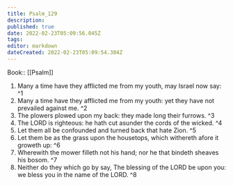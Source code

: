 ```yaml
---
title: Psalm_129
description: 
published: true
date: 2022-02-23T05:09:56.045Z
tags: 
editor: markdown
dateCreated: 2022-02-23T05:09:54.304Z
---
```


 Book:: [[Psalm]]
 1. Many a time have they afflicted me from my youth, may Israel now say: ^1
 2. Many a time have they afflicted me from my youth: yet they have not prevailed against me. ^2
 3. The plowers plowed upon my back: they made long their furrows. ^3
 4. The LORD is righteous: he hath cut asunder the cords of the wicked. ^4
 5. Let them all be confounded and turned back that hate Zion. ^5
 6. Let them be as the grass upon the housetops, which withereth afore it groweth up: ^6
 7. Wherewith the mower filleth not his hand; nor he that bindeth sheaves his bosom. ^7
 8. Neither do they which go by say, The blessing of the LORD be upon you: we bless you in the name of the LORD. ^8
